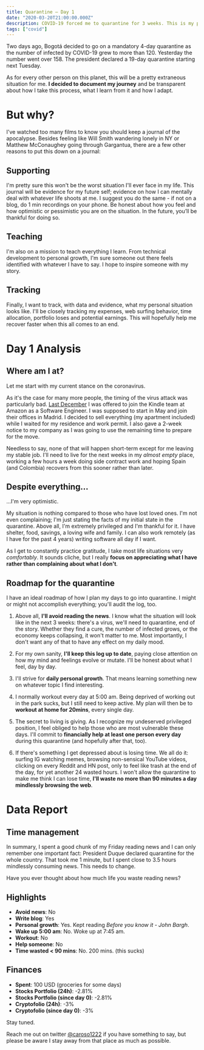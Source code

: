 ```yaml
---
title: Quarantine — Day 1
date: "2020-03-20T21:00:00.000Z"
description: COVID-19 forced me to quarantine for 3 weeks. This is my personal journey.
tags: ["covid"]
---
```


Two days ago, Bogotá decided to go on a mandatory 4-day quarantine as the number of infected by COVID-19 grew to more than 120. Yesterday the number went over 158. The president declared a 19-day quarantine starting next Tuesday.

As for every other person on this planet, this will be a pretty extraneous situation for me. **I decided to document my journey** and be transparent about how I take this process, what I learn from it and how I adapt.

<div class="divider"></div>

# But why?

I've watched too many films to know you should keep a journal of the apocalypse. Besides feeling like Will Smith wandering lonely in NY or Matthew McConaughey going through Gargantua, there are a few other reasons to put this down on a journal:

## Supporting
I'm pretty sure this won't be the worst situation I'll ever face in my life. This journal will be evidence for my future self; evidence on how I can mentally deal with whatever life shoots at me. I suggest you do the same - if not on a blog, do 1 min recordings on your phone. Be honest about how you feel and how optimistic or pessimistic you are on the situation. In the future, you’ll be thankful for doing so.

## Teaching
I'm also on a mission to teach everything I learn. From technical development to personal growth, I'm sure someone out there feels identified with whatever I have to say. I hope to inspire someone with my story.

## Tracking
Finally, I want to track, with data and evidence, what my personal situation looks like. I'll be closely tracking my expenses, web surfing behavior, time allocation, portfolio loses and potential earnings. This will hopefully help me recover faster when this all comes to an end.

<div class="divider"></div>

# Day 1 Analysis

## Where am I at?

Let me start with my current stance on the coronavirus.

As it's the case for many more people, the timing of the virus attack was particularly bad. [Last December](https://twitter.com/caroso1222/status/1197380913593647105) I was offered to join the Kindle team at Amazon as a Software Engineer. I was supposed to start in May and join their offices in Madrid. I decided to sell everything (my apartment included) while I waited for my residence and work permit. I also gave a 2-week notice to my company as I was going to use the remaining time to prepare for the move.

Needless to say, none of that will happen short-term except for me leaving my stable job. I'll need to live for the next weeks in my *almost empty* place, working a few hours a week doing side contract work and hoping Spain (and Colombia) recovers from this sooner rather than later.

## Despite everything...

...I'm very optimistic.

My situation is nothing compared to those who have lost loved ones. I'm not even complaining; I'm just stating the facts of my initial state in the quarantine. Above all, I'm extremely privileged and I'm thankful for it. I have shelter, food, savings, a loving wife and family. I can also work remotely (as I have for the past 4 years) writing software all day if I want.

As I get to constantly practice gratitude, I take most life situations very *comfortably*. It sounds cliche, but I really **focus on appreciating what I have rather than complaining about what I don't**.

## Roadmap for the quarantine

I have an ideal roadmap of how I plan my days to go into quarantine. I might or might not accomplish everything; you'll audit the log, too.

1. Above all, **I'll avoid reading the news**. I know what the situation will look like in the next 3 weeks: there's a virus, we'll need to quarantine, end of the story. Whether they find a cure, the number of infected grows, or the economy keeps collapsing, it won't matter to me. Most importantly, I don't want any of that to have any effect on my daily mood.

2. For my own sanity, **I'll keep this log up to date**, paying close attention on how my mind and feelings evolve or mutate. I'll be honest about what I feel, day by day.

3. I'll strive for **daily personal growth**. That means learning something new on whatever topic I find interesting.

4. I normally workout every day at 5:00 am. Being deprived of working out in the park sucks, but I still need to keep active. My plan will then be to **workout at home for 20mins**, every single day.

5. The secret to living is giving. As I recognize my undeserved privileged position, I feel obliged to help those who are most vulnerable these days. I'll commit to **financially help at least one person every day** during this quarantine (and hopefully after that, too).

6. If there's something I get depressed about is losing time. We all do it: surfing IG watching memes, browsing non-sensical YouTube videos, clicking on every Reddit and HN post, only to feel like trash at the end of the day, for yet another 24 wasted hours. I won't allow the quarantine to make me think I can lose time, **I'll waste no more than 90 minutes a day mindlessly browsing the web**.

<div class="divider"></div>

# Data Report

## Time management

In summary, I spent a good chunk of my Friday reading news and I can only remember one important fact: President Duque declared quarantine for the whole country. That took me 1 minute, but I spent close to 3.5 hours mindlessly consuming news. This needs to change.

Have you ever thought about how much life you waste reading news?

## Highlights 

* **Avoid news**: No
* **Write blog**: Yes
* **Personal growth**: Yes. Kept reading *Before you know it - John Bargh*.
* **Wake up 5:00 am**: No. Woke up at 7:45 am.
* **Workout**: No
* **Help someone**: No
* **Time wasted < 90 mins**: No. 200 mins. (this sucks)

## Finances

* **Spent**: 100 USD (groceries for some days)
* **Stocks Portfolio (24h)**: -2.81%
* **Stocks Portfolio (since day 0)**: -2.81%
* **Cryptofolio (24h)**: -3%
* **Cryptofolio (since day 0)**: -3%

<div class="divider"></div>

Stay tuned.

<div class="divider"></div>

Reach me out on twitter [@caroso1222](https://twitter.com/caroso1222) if you have something to say, but please be aware I stay away from that place as much as possible.